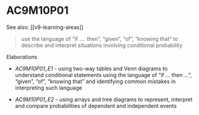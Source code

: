 
# AC9M10P01 

See also: [[v9-learning-areas]]

> use the language of “if .... then”, “given”, “of”, “knowing that” to describe and interpret situations involving conditional probability

Elaborations


- _AC9M10P01_E1_ - using two-way tables and Venn diagrams to understand conditional statements using the language of “if  ... then ...”, “given”, “of”, “knowing that” and identifying common mistakes in interpreting such language

- _AC9M10P01_E2_ - using arrays and tree diagrams to represent, interpret and compare probabilities of dependent and independent events
